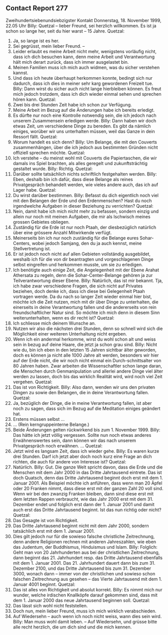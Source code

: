## Contact Report 277
Zweihundertsiebenundsiebzigster Kontakt
Donnerstag, 18. November 1999, 22.05 Uhr
Billy:
Quetzal – lieber Freund, sei herzlich willkommen. Es ist ja schon so lange her, seit du hier warst – 15 Jahre.
Quetzal:
1. Ja, so lange ist es her.
2. Sei gegrüsst, mein lieber Freund. –
3. Leider erlaubt es meine Arbeit nicht mehr, wenigstens vorläufig nicht, dass ich dich besuchen kann, denn meine Arbeit und Verantwortung hält mich derart zurück, dass ich immer ausgelastet bin.
4. Meinen Familien muss ich mich auch widmen, was du sicher verstehen kannst.
5. Und dass ich heute überhaupt herkommen konnte, bedingt sich nur dadurch, dass ich dies in meiner sehr karg gewordenen Freizeit tue.
Billy:
Dann wirst du sicher auch nicht lange hierbleiben können. Es freut mich jedoch trotzdem, dass ich dich wieder einmal sehen und sprechen hören kann.
Quetzal:
6. Zwei bis drei Stunden Zeit habe ich schon zur Verfügung.
7. Meine Arbeit im Bezug auf die Änderungen habe ich bereits erledigt.
8. Es dürfte nur noch eine Kontrolle notwendig sein, die ich jedoch nach unserem Zusammensein erledigen werde.
Billy:
Dann haben wir doch etwas Zeit, um verschiedene Dinge zu bereden. Es gibt da nämlich einiges, worüber wir uns unterhalten müssen, weil das Ganze in dein Ressort fällt.
Quetzal:
9. Worum handelt es sich denn?
Billy:
Um Belange, die mit den Couverts zusammenhängen, über die ich jedoch aus bestimmten Gründen nicht offiziell sprechen möchte.
Quetzal:
10. Ich verstehe – du meinst wohl mit Couverts die Papiertaschen, die wir damals ins Spiel brachten, als alles geregelt und zukunftsträchtig gestaltet wurde.
Billy:
Richtig.
Quetzal:
11. Darüber sollte tatsächlich nichts schriftlich festgehalten werden.
Billy:
Eben, deshalb bin ich dafür, dass diese Belange als reines Privatgespräch behandelt werden, wie vieles andere auch, das ich auf Lager habe.
Quetzal:
12. Du wirst darüber bestimmen.
Billy:
Befasst du dich eigentlich noch viel mit den Belangen der Erde und den Erdenmenschen? Hast du noch irgendwelche Aufgaben in dieser Beziehung zu verrichten?
Quetzal:
13. Nein, damit habe ich mich nicht mehr zu befassen, sondern einzig und allein nur noch mit meinen Aufgaben, die mir als Ischwisch meines grossen Gebietes obliegen.
14. Zuständig für die Erde ist nur noch Ptaah, der diesbezüglich natürlich über eine grössere Anzahl Mitwirkende verfügt.
15. Meinerseits bin ich nur noch zuständig für die Belange eures Sohar-Centers, wobei jedoch Samjang, den du ja auch kennst, meine Stellvertretung ist.
16. Er ist jedoch noch nicht auf allen Gebieten vollständig ausgebildet, weshalb ich für die von dir beantragten und vorgeschlagenen Dinge selbst eingreifen und herkommen musste, um sie zu erledigen.
17. Ich benötigte auch einige Zeit, die Angelegenheit mit der Ebene Arahat Athersata zu regeln, denn die Sohar-Center-Belange gehören ja zur Teilverantwortung dieser Ebene.
Billy:
Natürlich, das ist mir bekannt. Tja, ich habe zwar verschiedene Fragen, die sich nicht auf Privates beziehen, doch denke ich, dass ich diese bei Gelegenheit Ptaah vortragen werde. Da du nach so langer Zeit wieder einmal hier bist, möchte ich die Zeit nutzen, mich mit dir über Dinge zu unterhalten, die einerseits in deine Verantwortung fallen und die andererseits von rein freundschaftlicher Natur sind. So möchte ich mich denn in diesem Sinn weiterunterhalten, wenn es dir recht ist?
Quetzal:
18. Ich schliesse mich deinem Wunsche an.
19. Nutzen wir also die nächsten drei Stunden, denn so schnell wird sich die Möglichkeit einer weiteren Unterhaltung nicht ergeben.
20. Wenn ich ein andermal herkomme, wirst du wohl schon alt und weiss sein in bezug auf deine Haare, die jetzt ja schon grau sind.
Billy:
Nicht wie du, bin ich eben in den letzten 15 Jahren sichtbar älter geworden, doch es können ja nicht alle 1000 Jahre alt werden, besonders wir hier auf der Erde nicht, die wir noch nicht einmal ein Durch-schnittsalter von 80 Jahren haben. Zwar arbeiten die Wissenschaftler schon lange daran, die Menschen durch Genmanipulation und allerlei andere Dinge viel älter werden zu lassen, doch bis das wirklich Realität wird, wird noch viel Zeit vergehen.
Quetzal:
21. Das ist von Richtigkeit.
Billy:
Also dann, wenden wir uns den privaten Dingen zu sowie den Belangen, die in deine Verantwortung fallen.
Quetzal:
22. Ja, bezüglich der Dinge, die in meine Verantwortung fallen, ist aber noch zu sagen, dass sich im Bezug auf die Meditation einiges geändert hat.
23. Erstens müssen selbst …
24. … (Rein kerngruppeinterne Belange.)
25. Beide Änderungen gelten rückwirkend bis zum 1. November 1999.
Billy:
Das hätte ich jetzt völlig vergessen. Sollte nun noch etwas anderes Erwähnenswertes sein, dann können wir das nach unserem Privatgespräch noch erwähnen.
…
Quetzal:
26. Jetzt wird es langsam Zeit, dass ich wieder gehe.
Billy:
Es waren kurze drei Stunden. Darf ich jetzt aber doch noch kurz eine Frage an dich richten, die auch für andere von Interesse ist?
Quetzal:
27. Natürlich.
Billy:
Gut. Die ganze Welt spricht davon, dass die Erde und die Menschen mit dem Jahr 2000 in das Dritte Jahrtausend eintrete. Das ist doch Quatsch, denn das Dritte Jahrtausend beginnt doch erst mit dem 1. Januar 2001. Als Beispiel möchte ich anführen, dass wenn man 20 Äpfel oder 20 Franken nimmt, dass diese erst mit der ganzen Zahl 20 voll sind. Wenn wir bei den zwanzig Franken bleiben, dann sind diese erst mit dem letzten Rappen verbraucht, wie das Jahr 2000 erst mit dem 31. Dezember endet und folglich erst dann der 1. Januar 2001 und damit auch erst das Dritte Jahrtausend beginnt. Ist das nun richtig oder nicht?
Quetzal:
28. Das Gesagte ist von Richtigkeit.
29. Das Dritte Jahrtausend beginnt nicht mit dem Jahr 2000, sondern tatsächlich erst mit dem 1. Januar 2001.
30. Dies gilt jedoch nur für die sowieso falsche christliche Zeitrechnung, denn andere Religionen rechnen mit anderen Jahreszahlen, wie eben das Judentum, der Buddhismus, Hinduismus und Islam.
Billy:
Folglich: Geht man von 20 Jahrhunderten aus bei der christlichen Zeitrechnung, dann beginnt das 21. Jahrhundert resp. das Dritte Jahrtausend ebenfalls mit dem 1. Januar 2001. Das 21. Jahrhundert dauert dann bis zum 31. Dezember 2100, und das Dritte Jahrtausend bis zum 31. Dezember 3000, wonach dann – immer von der christlichen und sowieso schon falschen Zeitrechnung aus gesehen – das Vierte Jahrtausend mit dem 1. Januar 4001 beginnt.
Quetzal:
31. Das ist alles von Richtigkeit und absolut korrekt.
Billy:
Es nimmt mich nur wunder, welche irdischen Knallköpfe darauf gekommen sind, dass mit dem 1. Januar 2000 das neue Jahrtausend beginnen soll.
Quetzal:
32. Das lässt sich wohl nicht feststellen.
33. Doch nun, mein lieber Freund, muss ich mich wirklich verabschieden.
34. Auf Wiedersehn – auch wenn ich noch nicht weiss, wann dies sein wird.
Billy:
Man muss wohl damit leben. – Auf Wiedersehn, und grüsse bitte alle recht herzlich, die um dich sind und die mich kennen.